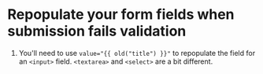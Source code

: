 # Repopulate your form fields when submission fails validation

1. You'll need to use `value="{{ old("title") }}"` to repopulate the field for an `<input>` field. `<textarea>` and `<select>` are a bit different.